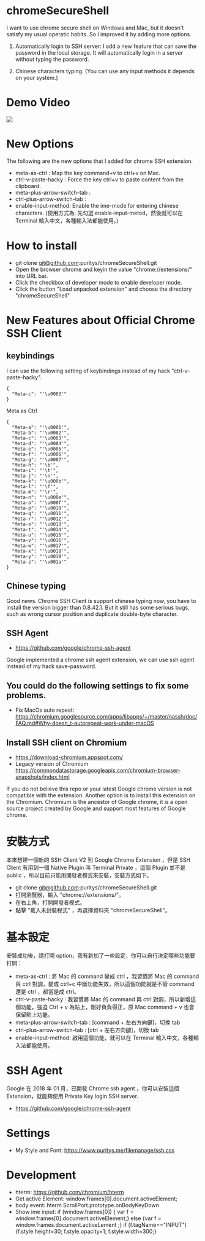 # chromeSecureShell

I want to use chrome secure shell on Windows and Mac, but it doesn't satisfy my usual operatic habits.
So I improved it by adding more options.

1. Automatically login to SSH server: I add a new feature that can save the password in the local storage. It will automatically login in a server without typing the password.

2. Chinese characters typing. (You can use any input methods it depends on your system.)


# Demo Video
<a href="http://www.youtube.com/watch?v=6wygEEF8mDc" target="_blank">
  <img src="http://img.youtube.com/vi/6wygEEF8mDc/2.jpg">
</a>


# New Options

The following are the new options that I added for chrome SSH extension.

* meta-as-ctrl : Map the key command+v to ctrl+v on Mac.
* ctrl-v-paste-hacky : Force the key ctrl+v to paste content from the clipboard.
* meta-plus-arrow-switch-tab :
* ctrl-plus-arrow-switch-tab :
* enable-input-method: Enable the ime-mode for entering chinese characters. (使用方式為: 先勾選 enable-input-metod，然後就可以在 Terminal 輸入中文，各種輸入法都能使用。)

# How to install

* git clone git@github.com:puritys/chromeSecureShell.git
* Open the browser chrome and keyin the value "chrome://extensions/" into URL bar.
* Click the checkbox of developer mode to enable developer mode.
* Click the button "Load unpacked extension" and choose the directory "chromeSecureShell"


# New Features about Official Chrome SSH Client

## keybindings

I can use the following setting of keybindings instead of my hack "ctrl-v-paste-hacky".
```
{
  "Meta-c": "'\u0003'"
}

```

Meta as Ctrl
```
{
  "Meta-a": "'\u0001'",
  "Meta-b": "'\u0002'",
  "Meta-c": "'\u0003'",
  "Meta-d": "'\u0004'",
  "Meta-e": "'\u0005'",
  "Meta-f": "'\u0006'",
  "Meta-g": "'\u0007'",
  "Meta-h": "'\b'",
  "Meta-i": "'\t'",
  "Meta-j": "'\n'",
  "Meta-k": "'\u000b'",
  "Meta-l": "'\f'",
  "Meta-m": "'\r'",
  "Meta-n": "'\u000e'",
  "Meta-o": "'\u000f'",
  "Meta-p": "'\u0010'",
  "Meta-q": "'\u0011'",
  "Meta-r": "'\u0012'",
  "Meta-s": "'\u0013'",
  "Meta-t": "'\u0014'",
  "Meta-u": "'\u0015'",
  "Meta-v": "'\u0016'",
  "Meta-w": "'\u0017'",
  "Meta-x": "'\u0018'",
  "Meta-y": "'\u0019'",
  "Meta-z": "'\u001a'"
}
```
## Chinese typing

Good news. Chrome SSH Client is support chinese typing now, you have to install the version bigger than 0.8.42.1. But it still has some serious bugs, such as wrong cursor position and duplicate double-byte character.

## SSH Agent
* https://github.com/google/chrome-ssh-agent

Google implemented a chrome ssh agent extension, we can use ssh agent instead of my hack save-password.

## You could do the following settings to fix some problems.

- Fix MacOs auto repeat: https://chromium.googlesource.com/apps/libapps/+/master/nassh/doc/FAQ.md#Why-doesn_t-autorepeat-work-under-macOS

## Install SSH client on Chromium
* https://download-chromium.appspot.com/
* Legacy version of Chromium https://commondatastorage.googleapis.com/chromium-browser-snapshots/index.html

If you do not believe this repo or your latest Google chrome version is not compatible with the extension. Another option is to install this extension on the Chromium. Chromium is the ancestor of Google chrome, it is a open source project created by Google and support most features of Google chrome. 


# 安裝方式

本來想建一個新的  SSH Client V2 到 Google Chrome Extension ，但是 SSH Client 有用到一個 Native Plugin 叫 Terminal Private ，這個 Plugin 並不是 public ，所以目前只能用開發者模式來安裝，安裝方式如下。

* git clone git@github.com:puritys/chromeSecureShell.git
* 打開瀏覽器，輸入 "chrome://extensions/"。
* 在右上角，打開開發者模式。
* 點擊 "載入未封裝程式" ，再選擇資料夾 "chromeSecureShell"。

# 基本設定

安裝成功後，請打開 option，我有新加了一些設定，你可以自行決定哪些功能要打開：

* meta-as-ctrl : 將 Mac 的 command 變成 ctrl ，我習慣將 Mac 的 command 與 ctrl 對調，變成 ctrl+c 中斷功能失效，所以這個功能就是不管 command 還是 ctrl ，都當是成 ctrl。
* ctrl-v-paste-hacky : 我習慣將 Mac 的 command 與 ctrl 對調，所以新增這個功能，強迫 Ctrl + v 為貼上，剛好負負得正，原 Mac command + v 也會保留貼上功能。
* meta-plus-arrow-switch-tab : [command + 左右方向鍵]，切換 tab
* ctrl-plus-arrow-switch-tab : [ctrl + 左右方向鍵]，切換 tab
* enable-input-method: 啟用這個功能，就可以在 Terminal 輸入中文，各種輸入法都能使用。


# SSH Agent

Google 在 2018 年 01 月，已開發 Chrome ssh agent ，你可以安裝這個 Extension，就能夠使用 Private Key login SSH server.
* https://github.com/google/chrome-ssh-agent


# Settings

- My Style and Font: https://www.puritys.me/filemanage/ssh.css

# Development
- hterm: https://github.com/chromium/hterm
- Get active Element: window.frames[0].document.activeElement;
- body event: hterm.ScrollPort.prototype.onBodyKeyDown
- Show ime input: if (window.frames[0]) { var f = window.frames[0].document.activeElement;} else {var f = window.frames.document.activeLement ;} if (f.tagName=="INPUT") {f.style.height=30; f.style.opacity=1; f.style.width=300;}

